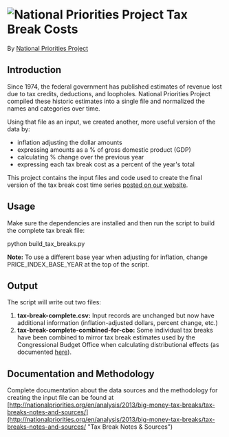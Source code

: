![National Priorities Project](http://static.natprior.org/images/native/npp-logo.png)
Tax Break Costs
=========

By [National Priorities Project](http://nationalpriorities.org "National Priorities Project")

## Introduction ##

Since 1974, the federal government has published estimates of revenue lost due to tax credits, deductions, and loopholes. National Priorities Project compiled these historic estimates into a single file and normalized the names and categories over time.
  
Using that file as an input, we created another, more useful version of the data by:



- inflation adjusting the dollar amounts
- expressing amounts as a % of gross domestic product (GDP)
- calculating % change over the previous year
- expressing each tax break cost as a percent of the year's total

This project contains the input files and code used to create the final version of the tax break cost time series [posted on our website](http://nationalpriorities.org/en/analysis/2013/big-money-tax-breaks/complete-data-on-tax-breaks/ "Complete Tax Break Data: 1974 - present").

## Usage ##

Make sure the dependencies are installed and then run the script to build the complete tax break file:

python build_tax_breaks.py

**Note:** To use a different base year when adjusting for inflation, change PRICE_INDEX_BASE_YEAR at the top of the script.

## Output ##
The script will write out two files:

1. **tax-break-complete.csv:** Input records are unchanged but now have additional information (inflation-adjusted dollars, percent change, etc.)
2. **tax-break-complete-combined-for-cbo:** Some individual tax breaks have been combined to mirror tax break estimates used by the Congressional Budget Office when calculating distributional effects (as documented [here](http://nationalpriorities.org/en/analysis/2013/big-money-tax-breaks/tax-breaks-notes-and-sources/ "Tax Breaks Notes & Sources")).

## Documentation and Methodology ##
Complete documentation about the data sources and the methodology for creating the input file can be found at [http://nationalpriorities.org/en/analysis/2013/big-money-tax-breaks/tax-breaks-notes-and-sources/](http://nationalpriorities.org/en/analysis/2013/big-money-tax-breaks/tax-breaks-notes-and-sources/ "Tax Break Notes & Sources")

